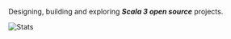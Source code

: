 Designing, building and exploring ***Scala 3 open source*** projects.

<!-- Top Github annual commit number: ***14,447*** -->
<!-- Top Github monthly commit number: ***1,793*** -->

![Stats](https://github-readme-stats.vercel.app/api?username=objektwerks&show_icons=true&hide_border=true)
